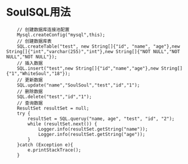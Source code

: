 # SoulSQL用法


        // 创建数据库连接池配置
        Mysql.createConfig("mysql",this);
        // 创建数据库表
        SQL.createTable("test", new String[]{"id", "name", "age"},new String[]{"int","varchar(255)","int"},new String[]{"NOT NULL","NOT NULL","NOT NULL"});
        // 插入数据
        SQL.insert("test",new String[]{"id","name","age"},new String[]{"1","WhiteSoul","18"});
        // 更新数据
        SQL.update("name","SoulSoul","test","id","1");
        // 删除数据
        SQL.delete("test","id","1");
        // 查询数据
        ResultSet resultSet = null;
        try {
            resultSet = SQL.queruy("name, age", "test", "id", "2");
            while (resultSet.next()) {
                Logger.info(resultSet.getString("name"));
                Logger.info(resultSet.getString("age"));
            }
        }catch (Exception e){
            e.printStackTrace();
        }



